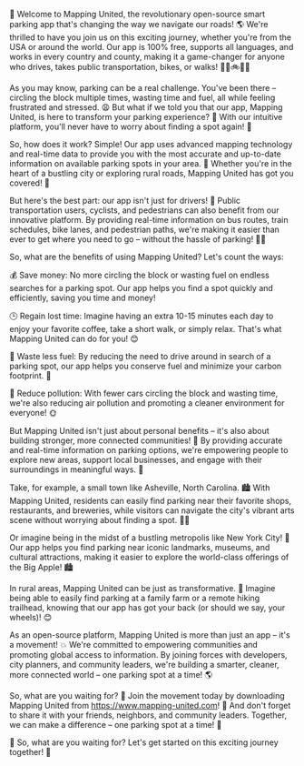 🚀 Welcome to Mapping United, the revolutionary open-source smart parking app that's changing the way we navigate our roads! 🌎 We're thrilled to have you join us on this exciting journey, whether you're from the USA or around the world. Our app is 100% free, supports all languages, and works in every country and county, making it a game-changer for anyone who drives, takes public transportation, bikes, or walks! 🚗🚌🚲🚶‍♂️

As you may know, parking can be a real challenge. You've been there – circling the block multiple times, wasting time and fuel, all while feeling frustrated and stressed. 😩 But what if we told you that our app, Mapping United, is here to transform your parking experience? 🤯 With our intuitive platform, you'll never have to worry about finding a spot again! 🙌

So, how does it work? Simple! Our app uses advanced mapping technology and real-time data to provide you with the most accurate and up-to-date information on available parking spots in your area. 📍 Whether you're in the heart of a bustling city or exploring rural roads, Mapping United has got you covered! 🌆

But here's the best part: our app isn't just for drivers! 👀 Public transportation users, cyclists, and pedestrians can also benefit from our innovative platform. By providing real-time information on bus routes, train schedules, bike lanes, and pedestrian paths, we're making it easier than ever to get where you need to go – without the hassle of parking! 🚌🚂

So, what are the benefits of using Mapping United? Let's count the ways:

💰 Save money: No more circling the block or wasting fuel on endless searches for a parking spot. Our app helps you find a spot quickly and efficiently, saving you time and money!

🕒 Regain lost time: Imagine having an extra 10-15 minutes each day to enjoy your favorite coffee, take a short walk, or simply relax. That's what Mapping United can do for you! 😊

💚 Waste less fuel: By reducing the need to drive around in search of a parking spot, our app helps you conserve fuel and minimize your carbon footprint. 🌿

🔴 Reduce pollution: With fewer cars circling the block and wasting time, we're also reducing air pollution and promoting a cleaner environment for everyone! 🌞

But Mapping United isn't just about personal benefits – it's also about building stronger, more connected communities! 💪 By providing accurate and real-time information on parking options, we're empowering people to explore new areas, support local businesses, and engage with their surroundings in meaningful ways. 👥

Take, for example, a small town like Asheville, North Carolina. 🏙️ With Mapping United, residents can easily find parking near their favorite shops, restaurants, and breweries, while visitors can navigate the city's vibrant arts scene without worrying about finding a spot. 🎨🍺

Or imagine being in the midst of a bustling metropolis like New York City! 🗽️ Our app helps you find parking near iconic landmarks, museums, and cultural attractions, making it easier to explore the world-class offerings of the Big Apple! 🏙️

In rural areas, Mapping United can be just as transformative. 🌄 Imagine being able to easily find parking at a family farm or a remote hiking trailhead, knowing that our app has got your back (or should we say, your wheels)! 😊

As an open-source platform, Mapping United is more than just an app – it's a movement! 💥 We're committed to empowering communities and promoting global access to information. By joining forces with developers, city planners, and community leaders, we're building a smarter, cleaner, more connected world – one parking spot at a time! 🌎

So, what are you waiting for? 🤔 Join the movement today by downloading Mapping United from https://www.mapping-united.com! 💸 And don't forget to share it with your friends, neighbors, and community leaders. Together, we can make a difference – one parking spot at a time! 👫

🎉 So, what are you waiting for? Let's get started on this exciting journey together! 🚀